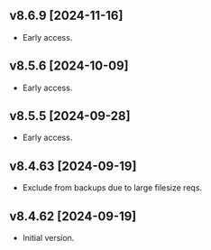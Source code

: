 ## v8.6.9 [2024-11-16]

- Early access.

## v8.5.6 [2024-10-09]

- Early access.

## v8.5.5 [2024-09-28]

- Early access.

## v8.4.63 [2024-09-19]

- Exclude from backups due to large filesize reqs.

## v8.4.62 [2024-09-19]

- Initial version.

